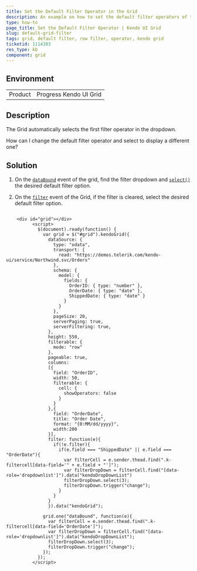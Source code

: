 ```yaml
---
title: Set the Default Filter Operator in the Grid
description: An example on how to set the default filter operators of the Kendo UI Grid rows.
type: how-to
page_title: Set the Default Filter Operator | Kendo UI Grid
slug: default-grid-filter
tags: grid, default filter, row filter, operator, kendo grid
ticketid: 1114303
res_type: kb
component: grid
---
```


## Environment

<table>
 <tr>
  <td>Product</td>
  <td>Progress Kendo UI Grid</td>
 </tr>
</table>


## Description

The Grid automatically selects the first filter operator in the dropdown.

How can I change the default filter operator and select to display a different one?

## Solution

1. On the [`dataBound`](https://docs.telerik.com/kendo-ui/api/javascript/ui/grid/events/databound) event of the grid, find the filter dropdown and [`select()`](https://docs.telerik.com/kendo-ui/api/javascript/ui/dropdownlist/methods/select) the desired default filter option.

1. On the [`filter`](https://docs.telerik.com/kendo-ui/api/javascript/ui/grid/events/filter) event of the Grid, if the filter is cleared, select the desired default filter option.

```dojo

    <div id="grid"></div>
          <script>
            $(document).ready(function() {
              var grid = $("#grid").kendoGrid({
                dataSource: {
                  type: "odata",
                  transport: {
                    read: "https://demos.telerik.com/kendo-ui/service/Northwind.svc/Orders"
                  },
                  schema: {
                    model: {
                      fields: {
                        OrderID: { type: "number" },
                        OrderDate: { type: "date" },
                        ShippedDate: { type: "date" }
                      }
                    }
                  },
                  pageSize: 20,
                  serverPaging: true,
                  serverFiltering: true,
                },
                height: 550,
                filterable: {
                  mode: "row"
                },
                pageable: true,
                columns:
                [{
                  field: "OrderID",
                  width: 50,
                  filterable: {
                    cell: {
                      showOperators: false
                    }
                  }
                },{
                  field: "OrderDate",
                  title: "Order Date",
                  format: "{0:MM/dd/yyyy}",
                  width:200
                }],
                filter: function(e){
                  if(!e.filter){
                    if(e.field === "ShippedDate" || e.field === "OrderDate"){
                      var filterCell = e.sender.thead.find(".k-filtercell[data-field='" + e.field + "']");
                      var filterDropDown = filterCell.find("[data-role='dropdownlist']").data("kendoDropDownList")
                      filterDropDown.select(3);
                      filterDropDown.trigger("change");
                    }
                  }
                }
                }).data("kendoGrid");

              grid.one("dataBound", function(e){
                var filterCell = e.sender.thead.find(".k-filtercell[data-field='OrderDate']");
                var filterDropDown = filterCell.find("[data-role='dropdownlist']").data("kendoDropDownList");
                filterDropDown.select(3);
                filterDropDown.trigger("change");
              });
            });
          </script>

```
